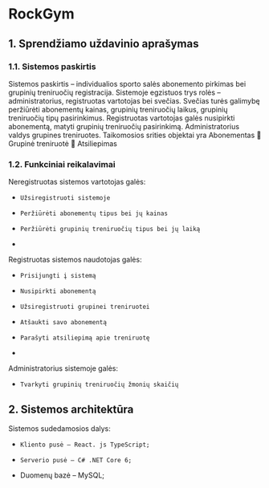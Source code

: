 # RockGym

## 1.	Sprendžiamo uždavinio aprašymas
### 1.1.	Sistemos paskirtis

Sistemos paskirtis – individualios sporto salės abonemento pirkimas bei grupinių treniruočių registracija. Sistemoje egzistuos trys rolės – administratorius, registruotas vartotojas bei svečias. Svečias turės galimybę peržiūrėti abonementų kainas, grupinių treniruočių laikus, grupinių treniruočių tipų pasirinkimus. Registruotas vartotojas galės nusipirkti abonementą, matyti grupinių treniruočių pasirinkimą. Administratorius valdys grupines treniruotes.
Taikomosios srities objektai yra Abonementas  Grupinė treniruotė  Atsiliepimas

### 1.2.	Funkciniai reikalavimai

Neregistruotas sistemos vartotojas galės:
-	  Užsiregistruoti sistemoje
-	  Peržiūrėti abonementų tipus bei jų kainas
-	  Peržiūrėti grupinių treniruočių tipus bei jų laiką
-	  
Registruotas sistemos naudotojas galės:
-	  Prisijungti į sistemą
-	  Nusipirkti abonementą
-	  Užsiregistruoti grupinei treniruotei
-	  Atšaukti savo abonementą
-	  Parašyti atsiliepimą apie treniruotę
-	  
Administratorius sistemoje galės:
-	  Tvarkyti grupinių treniruočių žmonių skaičių

## 2.	Sistemos architektūra

Sistemos sudedamosios dalys:
-	  Kliento pusė – React. js TypeScript;
-	  Serverio pusė – C# .NET Core 6;
- 	Duomenų bazė – MySQL;
